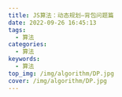 ```yaml
---
title: JS算法：动态规划—背包问题篇
date: 2022-09-26 16:45:13
tags:
  - 算法
categories:
  - 算法
keywords:
  - 算法
top_img: /img/algorithm/DP.jpg
cover: /img/algorithm/DP.jpg
---
```

